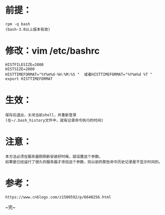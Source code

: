 

# 前提：
    rpm -q bash
    (bash-3.0以上版本有效)

# 修改：vim /etc/bashrc
    HISTFILESIZE=2000
    HISTSIZE=2000
    HISTTIMEFORMAT="%Y%m%d-%H:%M:%S "  或者HISTTIMEFORMAT="%Y%m%d %T "
    export HISTTIMEFORMAT

# 生效：
    保存后退出，关闭当前shell，并重新登录
    (在~/.bash_history文件中，就有记录命令执行的时间)

# 注意：
    本方法必须在服务器刚刚新安装好时候，就设置这个参数。
    如果是已经运行了很久的服务器才添加这个参数，则以前的那些命令历史记录是不显示时间的。

# 参考：
    https://www.cnblogs.com/z1500592/p/6640256.html

~完~

